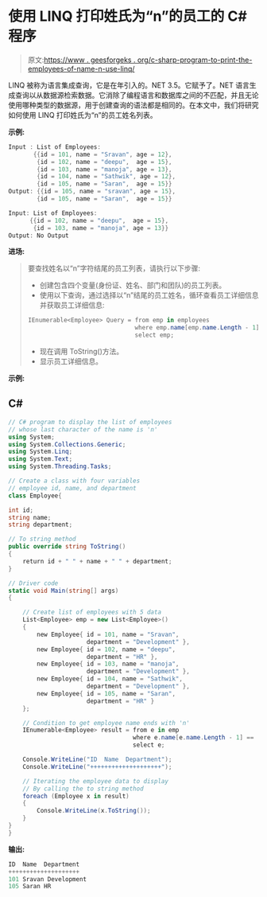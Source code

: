 # 使用 LINQ 打印姓氏为“n”的员工的 C# 程序

> 原文:[https://www . geesforgeks . org/c-sharp-program-to-print-the-employees-of-name-n-use-linq/](https://www.geeksforgeeks.org/c-sharp-program-to-print-the-employees-whose-last-character-of-name-is-n-using-linq/)

LINQ 被称为语言集成查询，它是在年引入的。NET 3.5。它赋予了。NET 语言生成查询以从数据源检索数据。它消除了编程语言和数据库之间的不匹配，并且无论使用哪种类型的数据源，用于创建查询的语法都是相同的。在本文中，我们将研究如何使用 LINQ 打印姓氏为“n”的员工姓名列表。

**示例:**

```cs
Input : List of Employees:
       {{id = 101, name = "Sravan", age = 12},
        {id = 102, name = "deepu",  age = 15},
        {id = 103, name = "manoja", age = 13},
        {id = 104, name = "Sathwik", age = 12},
        {id = 105, name = "Saran",  age = 15}}
Output: {{id = 105, name = "sravan", age = 15},
        {id = 105, name = "Saran",  age = 15}}

Input: List of Employees:
      {{id = 102, name = "deepu",  age = 15},
       {id = 103, name = "manoja", age = 13}}
Output: No Output
```

**进场:**

> 要查找姓名以“n”字符结尾的员工列表，请执行以下步骤:
> 
> *   创建包含四个变量(身份证、姓名、部门和团队)的员工列表。
> *   使用以下查询，通过选择以“n”结尾的员工姓名，循环查看员工详细信息并获取员工详细信息:
> 
> ```cs
> IEnumerable<Employee> Query = from emp in employees
>                               where emp.name[emp.name.Length - 1] == 'n'
>                               select emp;
> ```
> 
> *   现在调用 ToString()方法。
> *   显示员工详细信息。

**示例:**

## C#

```cs
// C# program to display the list of employees
// whose last character of the name is 'n' 
using System;
using System.Collections.Generic;
using System.Linq;
using System.Text;
using System.Threading.Tasks;

// Create a class with four variables
// employee id, name, and department
class Employee{

int id;
string name;
string department;

// To string method
public override string ToString()
{
    return id + " " + name + " " + department;
}

// Driver code
static void Main(string[] args)
{

    // Create list of employees with 5 data
    List<Employee> emp = new List<Employee>()
    {
        new Employee{ id = 101, name = "Sravan", 
                      department = "Development" },
        new Employee{ id = 102, name = "deepu",  
                      department = "HR" },
        new Employee{ id = 103, name = "manoja", 
                      department = "Development" },
        new Employee{ id = 104, name = "Sathwik", 
                      department = "Development" },
        new Employee{ id = 105, name = "Saran", 
                      department = "HR" }
    };

    // Condition to get employee name ends with 'n'
    IEnumerable<Employee> result = from e in emp
                                   where e.name[e.name.Length - 1] == 'n'
                                   select e;

    Console.WriteLine("ID  Name  Department");
    Console.WriteLine("++++++++++++++++++++");

    // Iterating the employee data to display 
    // By calling the to string method
    foreach (Employee x in result)
    {
        Console.WriteLine(x.ToString());
    }
}
}
```

**输出:**

```cs
ID  Name  Department
++++++++++++++++++++
101 Sravan Development
105 Saran HR
```